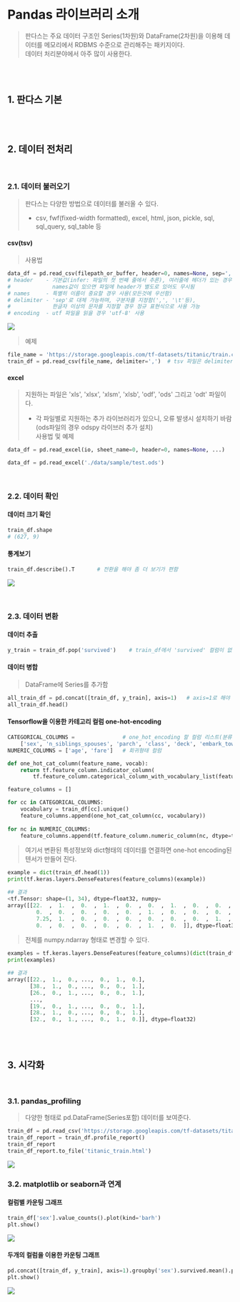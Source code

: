 # Pandas 라이브러리 소개
> 판다스는 주요 데이터 구조인 Series(1차원)와 DataFrame(2차원)을 이용해 데이터를 메모리에서 RDBMS 수준으로 관리해주는 패키지이다. <br/>
> 데이터 처리분야에서 아주 많이 사용한다.

<br/><br/>

## 1. 판다스 기본

<br/><br/>

## 2. 데이터 전처리
<br/>

### 2.1. 데이터 불러오기
> 판다스는 다양한 방법으로 데이터를 불러올 수 있다.
> * csv, fwf(fixed-width formatted), excel, html, json, pickle, sql, sql_query, sql_table 등

#### csv(tsv)
> 사용법
```python
data_df = pd.read_csv(filepath_or_buffer, header=0, names=None, sep=',', delimiter=None, encoding, ...)
# header    - 기본값(infer: 파일의 첫 번째 줄에서 추론), 여러줄에 헤더가 있는 경우 사용(header=[0,1,3], 2줄 무시)
#             names값이 있으면 파일에 header가 별도로 있어도 무시됨
# names     - 특별히 이름이 중요할 경우 사용(모든것에 우선함)
# delimiter - 'sep'로 대체 가능하며, 구분자를 지정함(',', '\t'등), 
#             한글자 이상의 문자를 지정할 경우 정규 표현식으로 사용 가능
# encoding  - utf 파일을 읽을 경우 'utf-8' 사용
```
<img src="https://user-images.githubusercontent.com/31339365/102861593-45541c00-4473-11eb-9be7-11cd8ffb28ec.png"></img>

> 예제
```python
file_name = 'https://storage.googleapis.com/tf-datasets/titanic/train.csv'
train_df = pd.read_csv(file_name, delimiter=',')  # tsv 파일은 delimiter='\t'로 하면된다.
```

#### excel
> 지원하는 파일은 'xls', 'xlsx', 'xlsm', 'xlsb', 'odf', 'ods' 그리고 'odt' 파일이다. <br/>
> * 각 파일별로 지원하는 추가 라이브러리가 있으니, 오류 발생시 설치하기 바람(ods파일의 경우 odspy 라이브러 추가 설치) <br/>
> 사용법 및 예제
```python
data_df = pd.read_excel(io, sheet_name=0, header=0, names=None, ...)

data_df = pd.read_excel('./data/sample/test.ods')
```
<br/>

### 2.2. 데이터 확인

#### 데이터 크기 확인
```python
train_df.shape
# (627, 9)
```

#### 통계보기
```python
train_df.describe().T       # 전환을 해야 좀 더 보기가 편함
```
<img src="https://user-images.githubusercontent.com/31339365/103395754-1fb1cb80-4b73-11eb-9d78-bf844608870b.png"></img>

<br/>

### 2.3. 데이터 변환

#### 데이터 추출
```python
y_train = train_df.pop('survived')    # train_df에서 'survived' 컬럼이 없어지고, y_train에 Series로 저장됨
```

#### 데이터 병합
> DataFrame에 Series를 추가함
```python
all_train_df = pd.concat([train_df, y_train], axis=1)   # axis=1로 해야 정상적으로 컬럼으로 추가됨, 기본값 0
all_train_df.head()
```

#### Tensorflow을 이용한 카테고리 컬럼 one-hot-encoding
```python
CATEGORICAL_COLUMNS =               # one_hot_encoding 할 컬럼 리스트(분류형태 컬럼)
    ['sex', 'n_siblings_spouses', 'parch', 'class', 'deck', 'embark_town', 'alone']  
NUMERIC_COLUMNS = ['age', 'fare']   # 회귀형태 컬럼

def one_hot_cat_column(feature_name, vocab):
    return tf.feature_column.indicator_column(
        tf.feature_column.categorical_column_with_vocabulary_list(feature_name, vocab))

feature_columns = []

for cc in CATEGORICAL_COLUMNS:
    vocabulary = train_df[cc].unique()
    feature_columns.append(one_hot_cat_column(cc, vocabulary))
    
for nc in NUMERIC_COLUMNS:
    feature_columns.append(tf.feature_column.numeric_column(nc, dtype=tf.float32))
```
> 여기서 변환된 특성정보와 dict형태의 데이터를 연결하면 one-hot encoding된 텐서가 만들어 진다.
```python
example = dict(train_df.head(1))
print(tf.keras.layers.DenseFeatures(feature_columns)(example))

## 결과
<tf.Tensor: shape=(1, 34), dtype=float32, numpy=
array([[22.  ,  1.  ,  0.  ,  1.  ,  0.  ,  0.  ,  1.  ,  0.  ,  0.  ,
         0.  ,  0.  ,  0.  ,  0.  ,  0.  ,  1.  ,  0.  ,  0.  ,  0.  ,
         7.25,  1.  ,  0.  ,  0.  ,  0.  ,  0.  ,  0.  ,  0.  ,  1.  ,
         0.  ,  0.  ,  0.  ,  0.  ,  0.  ,  1.  ,  0.  ]], dtype=float32)>
```
> 전체를 numpy.ndarray 형태로 변경할 수 있다.
```python
examples = tf.keras.layers.DenseFeatures(feature_columns)(dict(train_df)).numpy()
print(examples)

## 결과
array([[22.,  1.,  0., ...,  0.,  1.,  0.],
       [38.,  1.,  0., ...,  0.,  0.,  1.],
       [26.,  0.,  1., ...,  0.,  0.,  1.],
       ...,
       [19.,  0.,  1., ...,  0.,  0.,  1.],
       [28.,  1.,  0., ...,  0.,  0.,  1.],
       [32.,  0.,  1., ...,  0.,  1.,  0.]], dtype=float32)
```       

    
<br/><br/>

## 3. 시각화
<br/>

### 3.1. pandas_profiling
> 다양한 형태로 pd.DataFrame(Series포함) 데이터를 보여준다.
```python
train_df = pd.read_csv('https://storage.googleapis.com/tf-datasets/titanic/train.csv')
train_df_report = train_df.profile_report()
train_df_report
train_df_report.to_file('titanic_train.html')
```
<img src="https://user-images.githubusercontent.com/31339365/102862211-15594880-4474-11eb-89f8-fb6aa3014f18.png"></img>
<br/>

### 3.2. matplotlib or seaborn과 연계

#### 컬럼별 카운팅 그래프
```python
train_df['sex'].value_counts().plot(kind='barh')
plt.show()
```
<img src="https://user-images.githubusercontent.com/31339365/103395994-28ef6800-4b74-11eb-9ad8-e2a691c761de.png"></img>

#### 두개의 컬럼을 이용한 카운팅 그래프 
```python
pd.concat([train_df, y_train], axis=1).groupby('sex').survived.mean().plot(kind='barh').set_xlabel('% survived')
plt.show()
```
<img src="https://user-images.githubusercontent.com/31339365/103396129-ac10be00-4b74-11eb-8b6e-174b7e52d408.png"></img>
